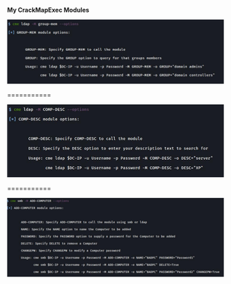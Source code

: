 **My CrackMapExec Modules**

<img src="https://github.com/Cyb3rC3lt/CrackMapExec-Modules/blob/main/images/GROUP-MEM-OPTIONS.jpg" width="600"/>

===========

<img src="https://github.com/Cyb3rC3lt/CrackMapExec-Modules/blob/main/images/COMP-DESC-OPTIONS.jpg" width="600"/>

===========

<img src="https://github.com/Cyb3rC3lt/CrackMapExec-Modules/blob/main/images/ADD-OPTIONS.jpg" width="600"/>

